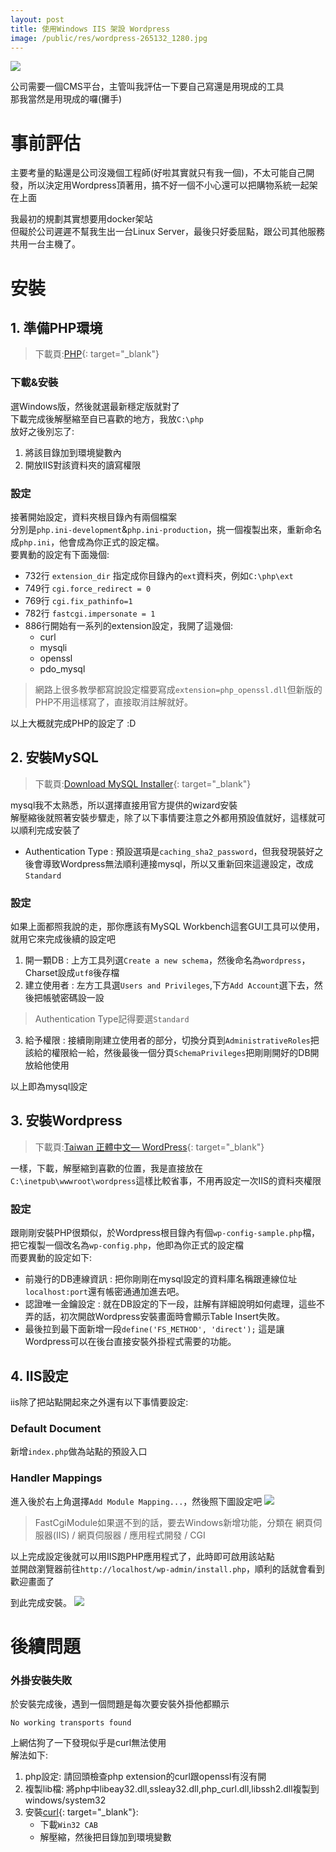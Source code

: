 ```yaml
---
layout: post
title: 使用Windows IIS 架設 Wordpress
image: /public/res/wordpress-265132_1280.jpg
---
```


![](/public/res/wordpress-265132_1280.jpg)

公司需要一個CMS平台，主管叫我評估一下要自己寫還是用現成的工具  
那我當然是用現成的囉(攤手)

<!-- more -->

# 事前評估
主要考量的點還是公司沒幾個工程師(好啦其實就只有我一個)，不太可能自己開發，所以決定用Wordpress頂著用，搞不好一個不小心還可以把購物系統一起架在上面

我最初的規劃其實想要用docker架站  
但礙於公司遲遲不幫我生出一台Linux Server，最後只好委屈點，跟公司其他服務共用一台主機了。

# 安裝
## 1. 準備PHP環境
> 下載頁:[PHP](http://php.net/downloads.php){: target="_blank"}  

### 下載&安裝
選Windows版，然後就選最新穩定版就對了  
下載完成後解壓縮至自已喜歡的地方，我放`C:\php`  
放好之後別忘了:
1. 將該目錄加到環境變數內
2. 開放IIS對該資料夾的讀寫權限

### 設定
接著開始設定，資料夾根目錄內有兩個檔案  
分別是`php.ini-development`&`php.ini-production`，挑一個複製出來，重新命名成`php.ini`，他會成為你正式的設定檔。  
要異動的設定有下面幾個:
+ 732行 `extension_dir` 指定成你目錄內的`ext`資料夾，例如`C:\php\ext`
+ 749行 `cgi.force_redirect = 0`
+ 769行 `cgi.fix_pathinfo=1`
+ 782行 `fastcgi.impersonate = 1`
+ 886行開始有一系列的extension設定，我開了這幾個:
    + curl
    + mysqli
    + openssl
    + pdo_mysql

> 網路上很多教學都寫說設定檔要寫成`extension=php_openssl.dll`但新版的PHP不用這樣寫了，直接取消註解就好。

以上大概就完成PHP的設定了 :D

## 2. 安裝MySQL
> 下載頁:[Download MySQL Installer](https://dev.mysql.com/downloads/installer/){: target="_blank"}

mysql我不太熟悉，所以選擇直接用官方提供的wizard安裝  
解壓縮後就照著安裝步驟走，除了以下事情要注意之外都用預設值就好，這樣就可以順利完成安裝了
+ Authentication Type : 預設選項是`caching_sha2_password`，但我發現裝好之後會導致Wordpress無法順利連接mysql，所以又重新回來這邊設定，改成`Standard`

### 設定
如果上面都照我說的走，那你應該有MySQL Workbench這套GUI工具可以使用，就用它來完成後續的設定吧
1. 開一顆DB : 上方工具列選`Create a new schema`，然後命名為`wordpress`，Charset設成`utf8`後存檔
2. 建立使用者 : 左方工具選`Users and Privileges`,下方`Add Account`選下去，然後把帳號密碼設一設
> Authentication Type記得要選`Standard`
3. 給予權限 : 接續剛剛建立使用者的部分，切換分頁到`AdministrativeRoles`把該給的權限給一給，然後最後一個分頁`SchemaPrivileges`把剛剛開好的DB開放給他使用

以上即為mysql設定

## 3. 安裝Wordpress
> 下載頁:[Taiwan 正體中文— WordPress](https://tw.wordpress.org/releases/){: target="_blank"}

一樣，下載，解壓縮到喜歡的位置，我是直接放在`C:\inetpub\wwwroot\wordpress`這樣比較省事，不用再設定一次IIS的資料夾權限

### 設定
跟剛剛安裝PHP很類似，於Wordpress根目錄內有個`wp-config-sample.php`檔，把它複製一個改名為`wp-config.php`，他即為你正式的設定檔  
而要異動的設定如下:
+ 前幾行的DB連線資訊 : 把你剛剛在mysql設定的資料庫名稱跟連線位址`localhost:port`還有帳密通通加進去吧。
+ 認證唯一金鑰設定 : 就在DB設定的下一段，註解有詳細說明如何處理，這些不弄的話，初次開啟Wordpress安裝畫面時會顯示Table Insert失敗。
+ 最後拉到最下面新增一段`define('FS_METHOD', 'direct');` 這是讓Wordpress可以在後台直接安裝外掛程式需要的功能。

## 4. IIS設定
iis除了把站點開起來之外還有以下事情要設定:

### Default Document
新增`index.php`做為站點的預設入口
### Handler Mappings
進入後於右上角選擇`Add Module Mapping...`，然後照下圖設定吧
![](/public/res/php_cgi.jpg)
> FastCgiModule如果選不到的話，要去Windows新增功能，分類在
> 網頁伺服器(IIS) / 網頁伺服器 / 應用程式開發 / CGI

以上完成設定後就可以用IIS跑PHP應用程式了，此時即可啟用該站點  
並開啟瀏覽器前往`http://localhost/wp-admin/install.php`，順利的話就會看到歡迎畫面了

到此完成安裝。
![](/public/res/everybodygohome.jpg)

# 後續問題
### 外掛安裝失敗
於安裝完成後，遇到一個問題是每次要安裝外掛他都顯示  

    No working transports found

上網估狗了一下發現似乎是curl無法使用  
解法如下: 
1. php設定: 請回頭檢查php extension的curl跟openssl有沒有開
2. 複製lib檔: 將php中libeay32.dll,ssleay32.dll,php_curl.dll,libssh2.dll複製到windows/system32
3. 安裝[curl](https://curl.haxx.se/download.html#Win32){: target="_blank"}: 
    + 下載`Win32 CAB`
    + 解壓縮，然後把目錄加到環境變數